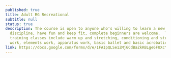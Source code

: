 ```yaml
---
published: true
title: Adult RG Recreational
subtitle: null
status: true
description: The course is open to anyone who's willing to learn a new
  discipline, have fun and keep fit, complete beginners are welcome.  The
  training classes include warm up and stretching, conditioning and strength
  work, elements work, apparatus work, basic ballet and basic acrobatic.
link: https://docs.google.com/forms/d/e/1FAIpQLSe1ZMjGCdBaZkRBLge6FUXcYOnKPR-XKSOyX8MaiUcSsZCCzw/viewform?usp=sf_link
---
```

